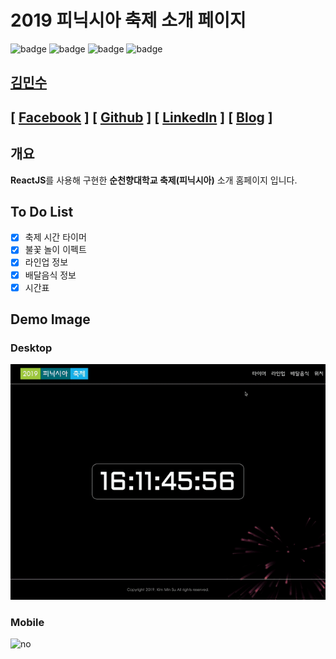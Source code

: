 # 2019 피닉시아 축제 소개 페이지

![badge](https://img.shields.io/github/repo-size/alstn2468/SCH_Phoenixia_Festival) ![badge](https://img.shields.io/github/last-commit/alstn2468/SCH_Phoenixia_Festival) ![badge](https://img.shields.io/github/stars/alstn2468/SCH_Phoenixia_Festival?style=social) ![badge](https://img.shields.io/github/watchers/alstn2468/SCH_Phoenixia_Festival?style=social)

## [김민수](https://github.com/alstn2468)

## [ [Facebook](https://www.facebook.com/profile.php?id=100003769223078) ] [ [Github](https://github.com/alstn2468) ] [ [LinkedIn](https://www.linkedin.com/in/minsu-kim-336289160/) ] [ [Blog](https://alstn2468.github.io/) ]<br/>

## 개요

**ReactJS**를 사용해 구현한 **순천향대학교 축제(피닉시아)** 소개 홈페이지 입니다.

## To Do List

-   [x] 축제 시간 타이머
-   [x] 불꽃 놀이 이펙트
-   [x] 라인업 정보
-   [x] 배달음식 정보
-   [x] 시간표

## Demo Image

### Desktop

<img src="./Demo/Demo.gif" alt="no" width="800">

### Mobile

<img src="./Demo/Demo2.gif" alt="no" width="300">
